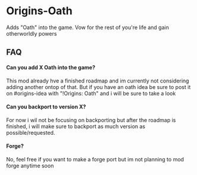 # Origins-Oath
Adds "Oath" into the game. Vow for the rest of you're life and gain otherworldly powers


## FAQ

#### Can you add X Oath into the game?

This mod already hve a finished roadmap and im currently not considering adding another ontop of that. But if you have an oath idea be sure to post it on #origins-idea with "!Origins: Oath" and i will be sure to take a look

#### Can you backport to version X?

For now i wil not be focusing on backporting but after the roadmap is finished, i will make sure to backport as much version as possible/requested.

#### Forge?

No, feel free if you want to make a forge port but im not planning to mod forge anytime soon


